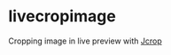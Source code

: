 # livecropimage
Cropping image in live preview with <a href="http://deepliquid.com/content/Jcrop.html">Jcrop</a>

